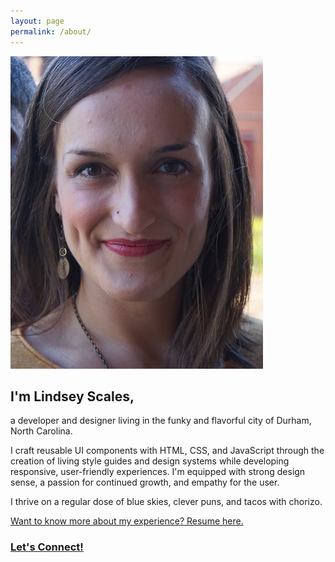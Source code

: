 ```yaml
---
layout: page
permalink: /about/
---
```

<div class="view-wrapper view-wrapper--flex">
  <div class="grid">
    <div class="grid__row">
      <div class="grid__block h-position-relative">
        <img class="img--about" src="/images/LindseyScales.jpg" alt="Lindsey Scales" />
        <div class="outline"></div>
      </div>
      <div class="grid__block">
        <h2>I'm Lindsey Scales,</h2>
        <p>a developer and designer living in the funky and flavorful city of Durham, North Carolina.</p>
        <p>I craft reusable UI components with HTML, CSS, and JavaScript through the creation of living style guides and design systems while developing responsive, user-friendly experiences. I'm equipped with strong design sense, a passion for continued growth, and empathy for the user.</p>
        <p>I thrive on a regular dose of blue skies, clever puns, and tacos with chorizo.</p>
        <a href="/Resume_Lindsey_Scales_Extended.pdf" target="_blank" rel="noopener noreferrer">Want to know more about my experience? Resume here.</a>
        <h3><a href="https://www.linkedin.com/in/lindsey-scales/">Let's Connect!</a></h3>
      </div>
    </div>
  </div>
</div>